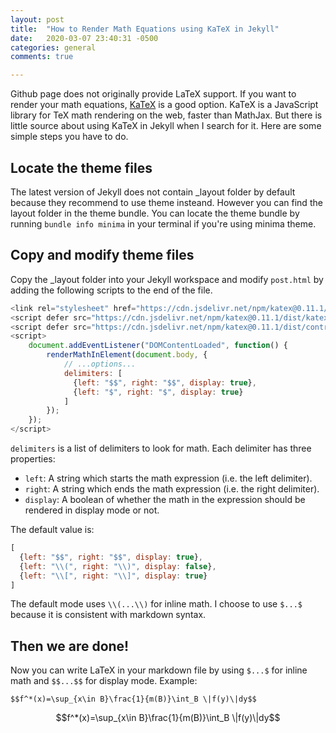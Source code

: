 ```yaml
---
layout: post
title:  "How to Render Math Equations using KaTeX in Jekyll"
date:   2020-03-07 23:40:31 -0500
categories: general 
comments: true

---
```




Github page does not originally provide LaTeX support. If you want to render your math equations, [KaTeX](https://katex.org) is a good option. KaTeX is a JavaScript library for TeX math rendering on the web, faster than MathJax.  But there is little source about using KaTeX in Jekyll when I search for it. Here are some simple steps you have to do.

## Locate the theme files

The latest version of Jekyll does not contain _layout folder by default because they recommend to use theme insteand. However you can find the layout folder in the theme bundle. You can locate the theme bundle by running `bundle info minima` in your terminal if you're using minima theme.

## Copy and modify theme files

Copy the _layout folder into your Jekyll workspace and modify `post.html` by adding the following scripts to the end of the file.

```js
<link rel="stylesheet" href="https://cdn.jsdelivr.net/npm/katex@0.11.1/dist/katex.min.css" integrity="sha384-zB1R0rpPzHqg7Kpt0Aljp8JPLqbXI3bhnPWROx27a9N0Ll6ZP/+DiW/UqRcLbRjq" crossorigin="anonymous">
<script defer src="https://cdn.jsdelivr.net/npm/katex@0.11.1/dist/katex.min.js" integrity="sha384-y23I5Q6l+B6vatafAwxRu/0oK/79VlbSz7Q9aiSZUvyWYIYsd+qj+o24G5ZU2zJz" crossorigin="anonymous"></script>
<script defer src="https://cdn.jsdelivr.net/npm/katex@0.11.1/dist/contrib/auto-render.min.js" integrity="sha384-kWPLUVMOks5AQFrykwIup5lo0m3iMkkHrD0uJ4H5cjeGihAutqP0yW0J6dpFiVkI" crossorigin="anonymous"></script>
<script>
    document.addEventListener("DOMContentLoaded", function() {
        renderMathInElement(document.body, {
            // ...options...
            delimiters: [
              {left: "$$", right: "$$", display: true},
              {left: "$", right: "$", display: true}
            ]
        });
    });
</script>
```

`delimiters` is a list of delimiters to look for math. Each delimiter has three properties:

- `left`: A string which starts the math expression (i.e. the left delimiter).
- `right`: A string which ends the math expression (i.e. the right delimiter).
- `display`: A boolean of whether the math in the expression should be rendered in display mode or not.

The default value is:

```js
[
  {left: "$$", right: "$$", display: true},
  {left: "\\(", right: "\\)", display: false},
  {left: "\\[", right: "\\]", display: true}
]
```

The default mode uses `\\(...\\)` for inline math. I choose to use `$...$` because it is consistent with markdown syntax. 

## Then we are done!

Now you can write LaTeX in your markdown file by using `$...$` for inline math and `$$...$$` for display mode. Example:

```
$$f^*(x)=\sup_{x\in B}\frac{1}{m(B)}\int_B \|f(y)\|dy$$
```

$$f^*(x)=\sup_{x\in B}\frac{1}{m(B)}\int_B \|f(y)\|dy$$





